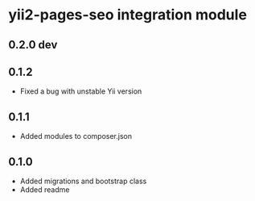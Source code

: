 yii2-pages-seo integration module
==============================================

0.2.0 dev
-
0.1.2
----
- Fixed a bug with unstable Yii version

0.1.1
-----
- Added modules to composer.json

0.1.0
---------------------
- Added migrations and bootstrap class
- Added readme
